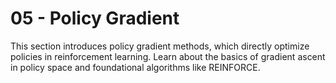 # 05 - Policy Gradient

This section introduces policy gradient methods, which directly optimize policies in reinforcement learning. Learn about the basics of gradient ascent in policy space and foundational algorithms like REINFORCE. 